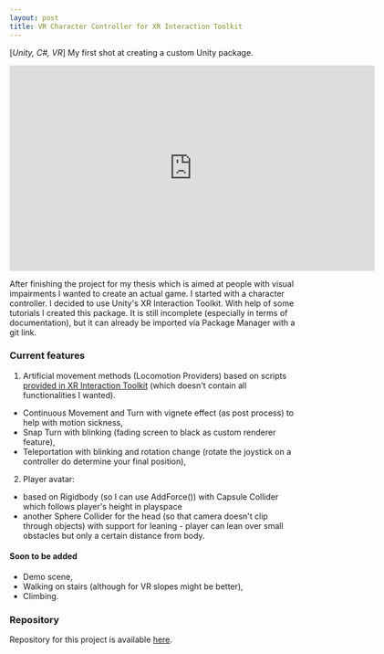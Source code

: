 ```yaml
---
layout: post
title: VR Character Controller for XR Interaction Toolkit
---
```


[*Unity, C#, VR*] My first shot at creating a custom Unity package.
<iframe src="https://player.vimeo.com/video/634590129" width="640" height="360" frameborder="0" allow="autoplay; fullscreen" allowfullscreen></iframe>

After finishing the project for my thesis which is aimed at people with visual impairments I wanted to create an actual game. I started with a character controller.
I decided to use Unity's XR Interaction Toolkit. With help of some tutorials I created this package. It is still incomplete (especially in terms of documentation), 
but it can already be imported via Package Manager with a git link.

### Current features

1. Artificial movement methods (Locomotion Providers) based on scripts 
[provided in XR Interaction Toolkit](https://docs.unity3d.com/Packages/com.unity.xr.interaction.toolkit@1.0/manual/locomotion.html)
(which doesn't contain all functionalities I wanted).
  - Continuous Movement and Turn with vignete effect (as post process) to help with motion sickness,
  - Snap Turn with blinking (fading screen to black as custom renderer feature),
  - Teleportation with blinking and rotation change (rotate the joystick on a controller do determine your final position),
2. Player avatar:
  - based on Rigidbody (so I can use AddForce()) with Capsule Collider which follows player's height in playspace
  - another Sphere Collider for the head (so that camera doesn't clip through objects) with support for leaning - player can lean over small obstacles but only a certain distance from body. 

#### Soon to be added

- Demo scene,
- Walking on stairs (although for VR slopes might be better),
- Climbing.

### Repository
Repository for this project is available [here](https://github.com/kmisiewicz/vr-controller-xrit).
